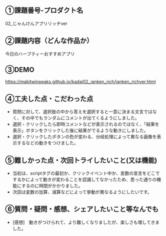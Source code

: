
## ①課題番号-プロダクト名
02_じゃんけんアプリリッチver

## ②課題内容（どんな作品か）
今日のハーブティーおすすめアプリ

## ③DEMO
https://makitwinpeaks.github.io/kadai02_janken_rich/janken_richver.html

## ④工夫した点・こだわった点


- 質問に対して、選択肢の中から答えを選択すると一意に決まる文言ではなく、その中でもランダムにコメントが出てくるようにしました。
- 選択・クリックしたら即時コメントなどが表示されるのではなく、「結果を表示」ボタンをクリックした後に結果がでるような動きにしました。
- 選択・クリックしたボタンの色が変わる、分岐処理によって異なる画像を表示するなどの動きをつけました。
  
## ⑤難しかった点・次回トライしたいこと(又は機能)

- 当初は、scriptタグの最初か、クリックイベント中か、変数の宣言をどこでするかによって動きが変わることを認識してなかったため、思った通りの機能にするのに時間がかかりました。
- 次回は変数の加算、減算などによって挙動が異なるようにしたいです。

## ⑥質問・疑問・感想、シェアしたいこと等なんでも

- [感想]　動きがつけられて、より難しくなりましたが、楽しさも増してきました。


